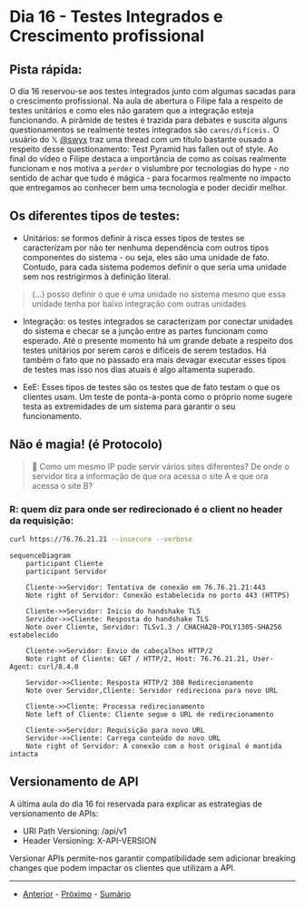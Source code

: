 # Dia 16 - Testes Integrados e Crescimento profissional 

## Pista rápida:

O dia 16 reservou-se aos testes integrados junto com algumas sacadas para o crescimento profissional. 
Na aula de abertura o Filipe fala a respeito de testes unitários e como eles não garatem que a integração esteja 
funcionando. A pirâmide de testes é trazida para debates e suscita alguns questionamentos se realmente testes integrados são `caros/difíceis.` O usuário do 𝕏 [@swyx](https://twitter.com/swyx/status/1261202288476971008) traz uma thread com um título bastante ousado a respeito desse questionamento: Test Pyramid has fallen out of style.
Ao final do vídeo o Filipe destaca a importância de como as coisas realmente funcionam e nos motiva a `perder` o vislumbre por tecnologias do hype - no sentido de achar que tudo é mágica - para focarmos realmente no impacto que entregamos ao conhecer bem uma tecnologia e poder decidir melhor.

## Os diferentes tipos de testes:

- Unitários: se formos definir à risca esses tipos de testes se caracterizam por não ter nenhuma dependência com outros tipos componentes do sistema - ou seja, eles são uma unidade de fato. Contudo, para cada sistema podemos definir o que seria uma unidade sem nos restrigirmos à definição literal.

>  (...) posso definir o que é uma unidade no sistema mesmo que essa unidade tenha por baixo integração com outras unidades

- Integração: os testes integrados se caracterizam por conectar unidades do sistema e checar se a junção entre as partes funcionam como esperado. Até o presente momento há um grande debate a respeito dos testes unitários por serem caros e difíceis de serem testados. Há também o fato que no passado era mais devagar executar esses tipos de testes mas isso nos dias atuais é algo altamenta superado. 

- EeE: Esses tipos de testes são os testes que de fato testam o que os clientes usam. Um teste de ponta-a-ponta como o próprio nome sugere testa as extremidades de um sistema para garantir o seu funcionamento.

## Não é magia! (é Protocolo)

> 🤔 Como um mesmo IP pode servir vários sites diferentes?
> De onde o servidor tira a informação de que ora acessa o site A e que ora acessa o site B?

### R: quem diz para onde ser redirecionado é o client no header da requisição:

```bash
curl https://76.76.21.21 --insecure --verbose
```

```mermaid
sequenceDiagram
    participant Cliente
    participant Servidor

    Cliente->>Servidor: Tentativa de conexão em 76.76.21.21:443
    Note right of Servidor: Conexão estabelecida no porto 443 (HTTPS)

    Cliente->>Servidor: Início do handshake TLS
    Servidor->>Cliente: Resposta do handshake TLS
    Note over Cliente, Servidor: TLSv1.3 / CHACHA20-POLY1305-SHA256 estabelecido

    Cliente->>Servidor: Envio de cabeçalhos HTTP/2
    Note right of Cliente: GET / HTTP/2, Host: 76.76.21.21, User-Agent: curl/8.4.0

    Servidor->>Cliente: Resposta HTTP/2 308 Redirecionamento
    Note over Servidor,Cliente: Servidor redireciona para novo URL

    Cliente->>Cliente: Processa redirecionamento
    Note left of Cliente: Cliente segue o URL de redirecionamento

    Cliente->>Servidor: Requisição para novo URL
    Servidor->>Cliente: Carrega conteúdo do novo URL
    Note right of Servidor: A conexão com o host original é mantida intacta
```

## Versionamento de API 

A última aula do dia 16 foi reservada para explicar as estrategias de versionamento de APIs:

* URI Path Versioning: /api/v1 
* Header Versioning: X-API-VERSION

Versionar APIs permite-nos garantir compatibilidade sem adicionar breaking changes que podem 
impactar os clientes que utilizam a API.

---
- [Anterior](/curso.dev/dias/dia15.md) - [Próximo](/curso.dev/dias/dia17.md) - [Sumário](../readme.md)
